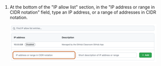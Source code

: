 1. At the bottom of the "IP allow list" section, in the "IP address or range in CIDR notation" field, type an IP address, or a range of addresses in CIDR notation.

   ![Screenshot of the IP allow list settings. A text field, labeled "IP address or range in CIDR notation", is highlighted with an orange outline.](/assets/images/help/security/ip-address-field.png)
